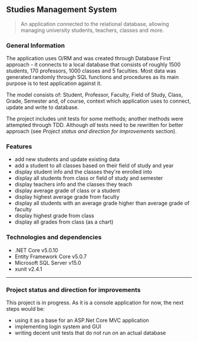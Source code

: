 ## Studies Management System
>An application connected to the relational database, allowing managing university students, teachers, classes and more.

### General Information
The application uses O/RM and was created through Database First approach - it connects to a local database that consists of roughly 
1500 students, 170 professors, 1000 classes and 5 faculties. Most data was generated randomly through SQL functions and procedures
as its main purpose is to test application against it.

The model consists of: Student, Professor, Faculty, Field of Study, Class, Grade, Semester and, of course, context which application uses
to connect, update and write to database.

The project includes unit tests for some methods; another methods were attempted through TDD. Although *all* tests need to be rewritten
for better approach (see *Project status and direction for improvements* section).

### Features
- add new students and update existing data
- add a student to all classes based on their field of study and year
- display student info and the classes they're enrolled into
- display all students from class or field of study and semester
- display teachers info and the classes they teach
- display average grade of class or a student
- display highest average grade from faculty
- display all students with an average grade higher than average grade of faculty
- display highest grade from class
- display all grades from class (as a chart)

### Technologies and dependencies
- .NET Core v5.0.10
- Entity Framework Core v5.0.7
- Microsoft SQL Server v15.0
- xunit v2.4.1

___

### Project status and direction for improvements
This project is in progress. As it is a console application for now, the next steps would be:
- using it as a base for an ASP.Net Core MVC application
- implementing login system and GUI
- writing decent unit tests that do not run on an actual database
